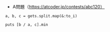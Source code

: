 - A問題（https://atcoder.jp/contests/abc120）

```
a, b, c = gets.split.map(&:to_i)

puts [b / a, c].min
```
